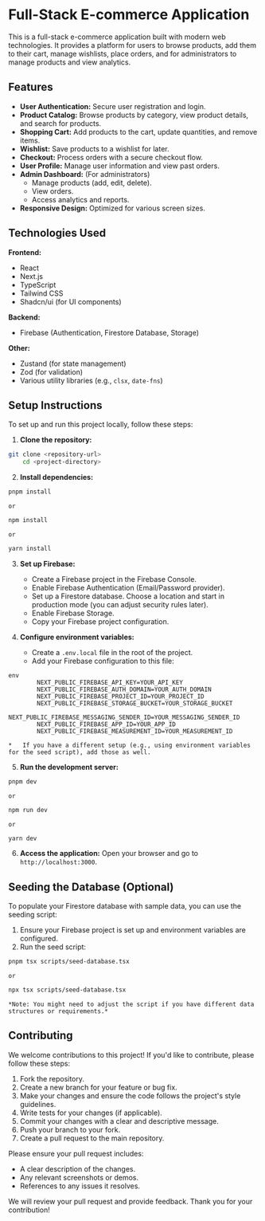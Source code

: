 # Full-Stack E-commerce Application

This is a full-stack e-commerce application built with modern web technologies. It provides a platform for users to browse products, add them to their cart, manage wishlists, place orders, and for administrators to manage products and view analytics.

## Features

*   **User Authentication:** Secure user registration and login.
*   **Product Catalog:** Browse products by category, view product details, and search for products.
*   **Shopping Cart:** Add products to the cart, update quantities, and remove items.
*   **Wishlist:** Save products to a wishlist for later.
*   **Checkout:** Process orders with a secure checkout flow.
*   **User Profile:** Manage user information and view past orders.
*   **Admin Dashboard:** (For administrators)
    *   Manage products (add, edit, delete).
    *   View orders.
    *   Access analytics and reports.
*   **Responsive Design:** Optimized for various screen sizes.

## Technologies Used

**Frontend:**

*   React
*   Next.js
*   TypeScript
*   Tailwind CSS
*   Shadcn/ui (for UI components)

**Backend:**

*   Firebase (Authentication, Firestore Database, Storage)

**Other:**

*   Zustand (for state management)
*   Zod (for validation)
*   Various utility libraries (e.g., `clsx`, `date-fns`)

## Setup Instructions

To set up and run this project locally, follow these steps:

1.  **Clone the repository:**
    
```bash
git clone <repository-url>
    cd <project-directory>
```

2.  **Install dependencies:**
    
```bash
pnpm install
```
    or
    
```bash
npm install
```
    or
    
```bash
yarn install
```

3.  **Set up Firebase:**
    *   Create a Firebase project in the Firebase Console.
    *   Enable Firebase Authentication (Email/Password provider).
    *   Set up a Firestore database. Choose a location and start in production mode (you can adjust security rules later).
    *   Enable Firebase Storage.
    *   Copy your Firebase project configuration.

4.  **Configure environment variables:**
    *   Create a `.env.local` file in the root of the project.
    *   Add your Firebase configuration to this file:
        
```
env
        NEXT_PUBLIC_FIREBASE_API_KEY=YOUR_API_KEY
        NEXT_PUBLIC_FIREBASE_AUTH_DOMAIN=YOUR_AUTH_DOMAIN
        NEXT_PUBLIC_FIREBASE_PROJECT_ID=YOUR_PROJECT_ID
        NEXT_PUBLIC_FIREBASE_STORAGE_BUCKET=YOUR_STORAGE_BUCKET
        NEXT_PUBLIC_FIREBASE_MESSAGING_SENDER_ID=YOUR_MESSAGING_SENDER_ID
        NEXT_PUBLIC_FIREBASE_APP_ID=YOUR_APP_ID
        NEXT_PUBLIC_FIREBASE_MEASUREMENT_ID=YOUR_MEASUREMENT_ID
```
    *   If you have a different setup (e.g., using environment variables for the seed script), add those as well.

5.  **Run the development server:**
    
```bash
pnpm dev
```
    or
    
```bash
npm run dev
```
    or
    
```bash
yarn dev
```

6.  **Access the application:** Open your browser and go to `http://localhost:3000`.

## Seeding the Database (Optional)

To populate your Firestore database with sample data, you can use the seeding script:

1.  Ensure your Firebase project is set up and environment variables are configured.
2.  Run the seed script:
    
```bash
pnpm tsx scripts/seed-database.tsx
```
    or
    
```bash
npx tsx scripts/seed-database.tsx
```

    *Note: You might need to adjust the script if you have different data structures or requirements.*

## Contributing

We welcome contributions to this project! If you'd like to contribute, please follow these steps:

1.  Fork the repository.
2.  Create a new branch for your feature or bug fix.
3.  Make your changes and ensure the code follows the project's style guidelines.
4.  Write tests for your changes (if applicable).
5.  Commit your changes with a clear and descriptive message.
6.  Push your branch to your fork.
7.  Create a pull request to the main repository.

Please ensure your pull request includes:

*   A clear description of the changes.
*   Any relevant screenshots or demos.
*   References to any issues it resolves.

We will review your pull request and provide feedback. Thank you for your contribution!
